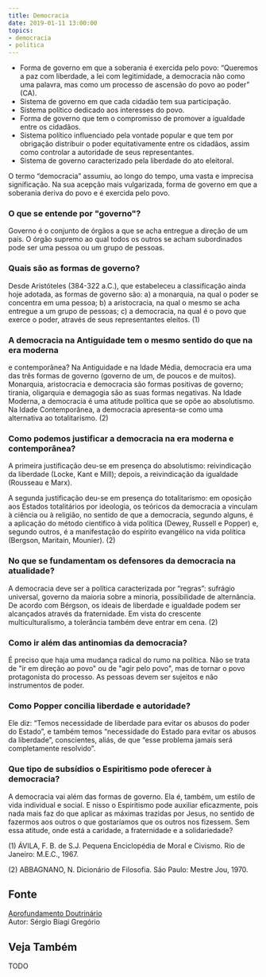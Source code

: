 ```yaml
---
title: Democracia
date: 2019-01-11 13:00:00
topics: 
- democracia
- politica
---
```


* Forma de governo em que a soberania é exercida pelo povo: “Queremos a paz com
  liberdade, a lei com legitimidade, a democracia não como uma palavra, mas como
  um processo de ascensão do povo ao poder” (CA).
* Sistema de governo em que cada cidadão tem sua participação.
* Sistema político dedicado aos interesses do povo.
* Forma de governo que tem o compromisso de promover a igualdade entre os
  cidadãos.
* Sistema político influenciado pela vontade popular e que tem por obrigação
  distribuir o poder equitativamente entre os cidadãos, assim como controlar a
  autoridade de seus representantes.
* Sistema de governo caracterizado pela liberdade do ato eleitoral. 

O termo “democracia” assumiu, ao longo do tempo, uma vasta e imprecisa
significação. Na sua acepção mais vulgarizada, forma de governo em que a
soberania deriva do povo e é exercida pelo povo.

### O que se entende por "governo"?
Governo é o conjunto de órgãos a que se acha entregue a direção de um
país. O órgão supremo ao qual todos os outros se acham subordinados pode
ser uma pessoa ou um grupo de pessoas.

### Quais são as formas de governo?
Desde Aristóteles (384-322 a.C.), que estabeleceu a classificação ainda
hoje adotada, as formas de governo são: a) a monarquia, na qual o
poder se concentra em uma pessoa; b) a aristocracia, na qual o mesmo
se acha entregue a um grupo de pessoas; c) a democracia, na qual é o
povo que exerce o poder, através de seus representantes eleitos. (1)

### A democracia na Antiguidade tem o mesmo sentido do que na era moderna
e contemporânea?
Na Antiguidade e na Idade Média, democracia era uma das três formas de
governo (governo de um, de poucos e de muitos). Monarquia, aristocracia
e democracia são formas positivas de governo; tirania, oligarquia e
demagogia são as suas formas negativas. Na Idade Moderna, a democracia é
uma atitude política que se opõe ao absolutismo. Na Idade Contemporânea,
a democracia apresenta-se como uma alternativa ao totalitarismo. (2)

### Como podemos justificar a democracia na era moderna e contemporânea?
A primeira justificação deu-se em presença do absolutismo: reivindicação
da liberdade (Locke, Kant e Mill); depois, a reivindicação da igualdade
(Rousseau e Marx).

A segunda justificação deu-se em presença do totalitarismo: em oposição
aos Estados totalitários por ideologia, os teóricos da democracia a
vinculam à ciência ou à religião, no sentido de que a democracia,
segundo alguns, é a aplicação do método cientifico à vida política
(Dewey, Russell e Popper) e, segundo outros, é a manifestação do
espírito evangélico na vida política (Bergson, Maritain, Mounier). (2)

### No que se fundamentam os defensores da democracia na atualidade?
A democracia deve ser a política caracterizada por “regras”: sufrágio
universal, governo da maioria sobre a minoria, possibilidade de
alternância. De acordo com Bérgson, os ideais de liberdade e igualdade
podem ser alcançados através da fraternidade. Em vista do crescente
multiculturalismo, a tolerância também deve entrar em cena. (2)

### Como ir além das antinomias da democracia?
É preciso que haja uma mudança radical do rumo na política. Não se trata
de "ir em direção ao povo" ou de "agir pelo povo", mas de tornar o povo
protagonista do processo. As pessoas devem ser sujeitos e não
instrumentos de poder.

### Como Popper concilia liberdade e autoridade?
Ele diz: “Temos necessidade de liberdade para evitar os abusos do poder
do Estado”, e também temos “necessidade do Estado para evitar os abusos
da liberdade”, conscientes, aliás, de que “esse problema jamais será
completamente resolvido”.

### Que tipo de subsídios o Espiritismo pode oferecer à democracia?
A democracia vai além das formas de governo. Ela é, também, um estilo de
vida individual e social. E nisso o Espiritismo pode auxiliar
eficazmente, pois nada mais faz do que aplicar as máximas trazidas por
Jesus, no sentido de fazermos aos outros o que gostaríamos que os outros
nos fizessem. Sem essa atitude, onde está a caridade, a fraternidade e a
solidariedade?

(1) ÁVILA, F. B. de S.J. Pequena Enciclopédia de Moral e Civismo. Rio
de Janeiro: M.E.C., 1967.

(2) ABBAGNANO, N. Dicionário de Filosofia. São Paulo: Mestre Jou,
1970.

## Fonte
[Aprofundamento Doutrinário](https://sites.google.com/view/aprofundamentodoutrinario/democracia)  
Autor: Sérgio Biagi Gregório



## Veja Também
TODO


